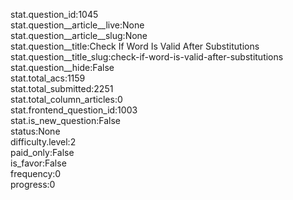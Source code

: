 stat.question_id:1045  
stat.question__article__live:None  
stat.question__article__slug:None  
stat.question__title:Check If Word Is Valid After Substitutions  
stat.question__title_slug:check-if-word-is-valid-after-substitutions  
stat.question__hide:False  
stat.total_acs:1159  
stat.total_submitted:2251  
stat.total_column_articles:0  
stat.frontend_question_id:1003  
stat.is_new_question:False  
status:None  
difficulty.level:2  
paid_only:False  
is_favor:False  
frequency:0  
progress:0  
